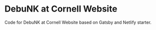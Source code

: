 # DebuNK at Cornell Website
Code for DebuNK at Cornell Website based on Gatsby and Netlify starter. 
